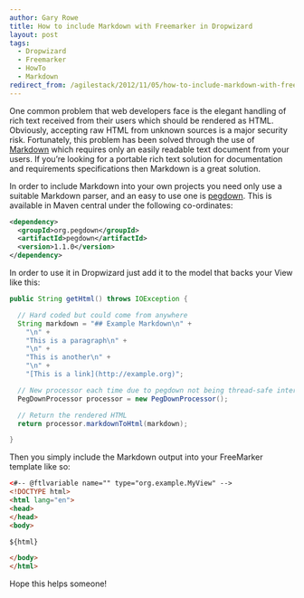 ```yaml
---
author: Gary Rowe
title: How to include Markdown with Freemarker in Dropwizard
layout: post
tags:
  - Dropwizard
  - Freemarker
  - HowTo
  - Markdown
redirect_from: /agilestack/2012/11/05/how-to-include-markdown-with-freemarker-in-dropwizard/
---
```


One common problem that web developers face is the elegant handling of rich text received from their users which should be rendered as HTML. Obviously, accepting raw HTML from unknown sources is a major security risk. Fortunately, this problem has been solved through the use of [Markdown][2] which requires only an easily readable text document from your users. If you’re looking for a portable rich text solution for documentation and requirements specifications then Markdown is a great solution.

In order to include Markdown into your own projects you need only use a suitable Markdown parser, and an easy to use one is [pegdown][3]. This is available in Maven central under the following co-ordinates:

```xml
<dependency>
  <groupId>org.pegdown</groupId>
  <artifactId>pegdown</artifactId>
  <version>1.1.0</version>
</dependency>
```

In order to use it in Dropwizard just add it to the model that backs your View like this:

```java
public String getHtml() throws IOException {

  // Hard coded but could come from anywhere
  String markdown = "## Example Markdown\n" +
    "\n" +
    "This is a paragraph\n" +
    "\n" +
    "This is another\n" +
    "\n" +
    "[This is a link](http://example.org)";

  // New processor each time due to pegdown not being thread-safe internally
  PegDownProcessor processor = new PegDownProcessor();

  // Return the rendered HTML
  return processor.markdownToHtml(markdown);

}
```

Then you simply include the Markdown output into your FreeMarker template like so:

```html
<#-- @ftlvariable name="" type="org.example.MyView" -->
<!DOCTYPE html>
<html lang="en">
<head>
</head>
<body>

${html}

</body>
</html>
```

Hope this helps someone!

 [1]: https://twitter.com/share
 [2]: http://daringfireball.net/projects/markdown/
 [3]: https://github.com/sirthias/pegdown